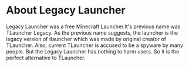 # About Legacy Launcher
Legacy Launcher was a free Minecraft Launcher.It's previous name was TLauncher Legacy. As the previous name suggests, the launcher is the legacy version of tlauncher which was made by original creator of TLauncher. Also, current TLauncher is accused to be a spyware by many people. But the Legacy Launcher has nothing to harm users. So it is the perfect alternative to TLauncher.
